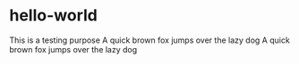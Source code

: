 # hello-world
This is a testing purpose 
A quick brown fox jumps over the lazy dog
A quick brown fox jumps over the lazy dog
